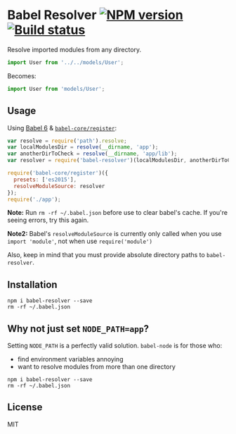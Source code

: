 # Babel Resolver [![NPM version][npm-image]][npm-url] [![Build status][travis-image]][travis-url]

Resolve imported modules from any directory.

```javascript
import User from '../../models/User';

```
Becomes:

```javascript
import User from 'models/User';

```

## Usage

Using [Babel 6](http://babeljs.io/) & [`babel-core/register`](http://babeljs.io/docs/usage/require/):

```javascript
var resolve = require('path').resolve;
var localModulesDir = resolve(__dirname, 'app');
var anotherDirToCheck = resolve(__dirname, 'app/lib');
var resolver = require('babel-resolver')(localModulesDir, anotherDirToCheck);

require('babel-core/register')({
  presets: ['es2015'],
  resolveModuleSource: resolver
});
require('./app');

```
**Note:** Run `rm -rf ~/.babel.json` before use to clear babel's cache.  If you're seeing errors, try this again.

**Note2:** Babel's `resolveModuleSource` is currently only called when you use `import 'module'`, not when use `require('module')`

Also, keep in mind that you must provide absolute directory paths to `babel-resolver`.

## Installation

```
npm i babel-resolver --save
rm -rf ~/.babel.json

```

## Why not just set `NODE_PATH=app`?

Setting `NODE_PATH` is a perfectly valid solution.  `babel-node` is for those who:
- find environment variables annoying
- want to resolve modules from more than one directory

```
npm i babel-resolver --save
rm -rf ~/.babel.json

```

## License

MIT

[npm-image]: https://badge.fury.io/js/babel-resolver.svg
[npm-url]: https://npmjs.org/package/babel-resolver
[travis-image]: https://travis-ci.org/jshanson7/babel-resolver.svg
[travis-url]: https://travis-ci.org/jshanson7/babel-resolver
